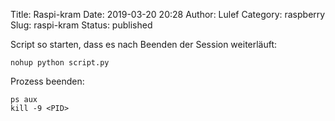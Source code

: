 Title: Raspi-kram
Date: 2019-03-20 20:28
Author: Lulef
Category: raspberry
Slug: raspi-kram
Status: published

Script so starten, dass es nach Beenden der Session weiterläuft:

```
nohup python script.py
```
Prozess beenden:

```
ps aux
kill -9 <PID>
```
